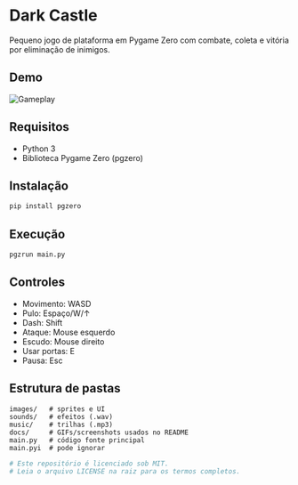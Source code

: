 # Dark Castle

Pequeno jogo de plataforma em Pygame Zero com combate, coleta e vitória por eliminação de inimigos.

## Demo
![Gameplay](docs/gameplay.gif)

## Requisitos
- Python 3
- Biblioteca Pygame Zero (pgzero)

## Instalação
~~~bash
pip install pgzero
~~~

## Execução
~~~bash
pgzrun main.py
~~~

## Controles
- Movimento: WASD
- Pulo: Espaço/W/↑
- Dash: Shift
- Ataque: Mouse esquerdo
- Escudo: Mouse direito
- Usar portas: E
- Pausa: Esc

## Estrutura de pastas
~~~text
images/   # sprites e UI
sounds/   # efeitos (.wav)
music/    # trilhas (.mp3)
docs/     # GIFs/screenshots usados no README
main.py   # código fonte principal
main.pyi  # pode ignorar
~~~

~~~python
# Este repositório é licenciado sob MIT.
# Leia o arquivo LICENSE na raiz para os termos completos.
~~~
